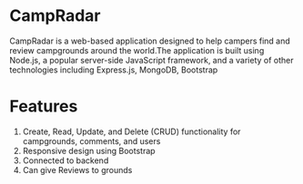 # CampRadar
CampRadar  is a web-based application designed to help campers find and review campgrounds around the world.The application is built using Node.js, a popular server-side JavaScript framework, and a variety of other technologies including Express.js, MongoDB, Bootstrap

# Features 
1. Create, Read, Update, and Delete (CRUD) functionality for campgrounds, comments, and users
2. Responsive design using Bootstrap
3. Connected to backend
4. Can give Reviews to grounds


